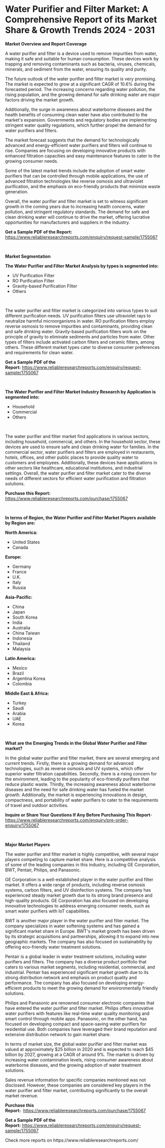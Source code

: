 <p><h1>Water Purifier and Filter Market: A Comprehensive Report of its Market Share & Growth Trends 2024 - 2031</h1></p><p><strong>Market Overview and Report Coverage</strong></p>
<p><p>A water purifier and filter is a device used to remove impurities from water, making it safe and suitable for human consumption. These devices work by trapping and removing contaminants such as bacteria, viruses, chemicals, minerals, and sediment from the water, ensuring its quality and purity.</p><p>The future outlook of the water purifier and filter market is very promising. The market is expected to grow at a significant CAGR of 10.6% during the forecasted period. The increasing concerns regarding water pollution, the rising population, and the growing demand for safe drinking water are major factors driving the market growth.</p><p>Additionally, the surge in awareness about waterborne diseases and the health benefits of consuming clean water have also contributed to the market's expansion. Governments and regulatory bodies are implementing stringent water quality regulations, which further propel the demand for water purifiers and filters.</p><p>The market forecast suggests that the demand for technologically advanced and energy-efficient water purifiers and filters will continue to rise. Companies are focusing on developing innovative products with enhanced filtration capacities and easy maintenance features to cater to the growing consumer needs.</p><p>Some of the latest market trends include the adoption of smart water purifiers that can be controlled through mobile applications, the use of advanced filtration technologies like reverse osmosis and ultraviolet purification, and the emphasis on eco-friendly products that minimize waste generation.</p><p>Overall, the water purifier and filter market is set to witness significant growth in the coming years due to increasing health concerns, water pollution, and stringent regulatory standards. The demand for safe and clean drinking water will continue to drive the market, offering lucrative opportunities for manufacturers and suppliers in the industry.</p></p>
<p><strong>Get a Sample PDF of the Report:</strong> <a href="https://www.reliableresearchreports.com/enquiry/request-sample/1755067">https://www.reliableresearchreports.com/enquiry/request-sample/1755067</a></p>
<p>&nbsp;</p>
<p><strong>Market Segmentation</strong></p>
<p><strong>The Water Purifier and Filter Market Analysis by types is segmented into:</strong></p>
<p><ul><li>UV Purification Filter</li><li>RO Purification Filter</li><li>Gravity-based Purification Filter</li><li>Others</li></ul></p>
<p>&nbsp;</p>
<p><p>The water purifier and filter market is categorized into various types to suit different purification needs. UV purification filters use ultraviolet rays to neutralize harmful microorganisms in water. RO purification filters employ reverse osmosis to remove impurities and contaminants, providing clean and safe drinking water. Gravity-based purification filters work on the principle of gravity to eliminate sediments and particles from water. Other types of filters include activated carbon filters and ceramic filters, among others. These different market types cater to diverse consumer preferences and requirements for clean water.</p></p>
<p><strong>Get a Sample PDF of the Report:</strong>&nbsp;<a href="https://www.reliableresearchreports.com/enquiry/request-sample/1755067">https://www.reliableresearchreports.com/enquiry/request-sample/1755067</a></p>
<p>&nbsp;</p>
<p><strong>The Water Purifier and Filter Market Industry Research by Application is segmented into:</strong></p>
<p><ul><li>Household</li><li>Commercial</li><li>Others</li></ul></p>
<p>&nbsp;</p>
<p><p>The water purifier and filter market find applications in various sectors, including household, commercial, and others. In the household sector, these devices are used to ensure safe and clean drinking water for families. In the commercial sector, water purifiers and filters are employed in restaurants, hotels, offices, and other public places to provide quality water to customers and employees. Additionally, these devices have applications in other sectors like healthcare, educational institutions, and industrial settings. Overall, the water purifier and filter market cater to the diverse needs of different sectors for efficient water purification and filtration solutions.</p></p>
<p><strong>Purchase this Report:</strong>&nbsp; <a href="https://www.reliableresearchreports.com/purchase/1755067">https://www.reliableresearchreports.com/purchase/1755067</a></p>
<p>&nbsp;</p>
<p><strong>In terms of Region, the Water Purifier and Filter Market Players available by Region are:</strong></p>
<p>
    <p> <strong> North America: </strong>
        <ul>
            <li>United States</li>
            <li>Canada</li>
        </ul>
        </p> 
    <p> <strong> Europe: </strong>
        <ul>
            <li>Germany</li>
            <li>France</li>
            <li>U.K.</li>
            <li>Italy</li>
            <li>Russia</li>
        </ul>
        </p> 
    <p> <strong> Asia-Pacific: </strong>
        <ul>
            <li>China</li>
            <li>Japan</li>
            <li>South Korea</li>
            <li>India</li>
            <li>Australia</li>
            <li>China Taiwan</li>
            <li>Indonesia</li>
            <li>Thailand</li>
            <li>Malaysia</li>
        </ul>
        </p> 
    <p> <strong> Latin America: </strong>
        <ul>
            <li>Mexico</li>
            <li>Brazil</li>
            <li>Argentina Korea</li>
            <li>Colombia</li>
        </ul>
        </p> 
    <p> <strong> Middle East & Africa: </strong>
        <ul>
            <li>Turkey</li>
            <li>Saudi</li>
            <li>Arabia</li>
            <li>UAE</li>
            <li>Korea</li>
        </ul>
    </p>
    </p>
<p>&nbsp;</p>
<p><strong>What are the Emerging Trends in the Global Water Purifier and Filter market?</strong></p>
<p><p>In the global water purifier and filter market, there are several emerging and current trends. Firstly, there is a growing demand for advanced technologies, such as reverse osmosis and UV systems, which offer superior water filtration capabilities. Secondly, there is a rising concern for the environment, leading to the popularity of eco-friendly purifiers that reduce plastic waste. Thirdly, the increasing awareness about waterborne diseases and the need for safe drinking water has fueled the market growth. Additionally, the market is experiencing innovations in design, compactness, and portability of water purifiers to cater to the requirements of travel and outdoor activities.</p></p>
<p><strong>Inquire or Share Your Questions If Any Before Purchasing This Report</strong>- <a href="https://www.reliableresearchreports.com/enquiry/pre-order-enquiry/1755067">https://www.reliableresearchreports.com/enquiry/pre-order-enquiry/1755067</a></p>
<p>&nbsp;</p>
<p><strong>Major Market Players</strong></p>
<p><p>The water purifier and filter market is highly competitive, with several major players competing to capture market share. Here is a competitive analysis of some of the leading companies in this industry, including GE Corporation, BWT, Pentair, Philips, and Panasonic.</p><p>GE Corporation is a well-established player in the water purifier and filter market. It offers a wide range of products, including reverse osmosis systems, carbon filters, and UV disinfection systems. The company has experienced steady market growth due to its strong brand presence and high-quality products. GE Corporation has also focused on developing innovative technologies to address emerging consumer needs, such as smart water purifiers with IoT capabilities.</p><p>BWT is another major player in the water purifier and filter market. The company specializes in water softening systems and has gained a significant market share in Europe. BWT's market growth has been driven by its strategic acquisitions and partnerships, allowing it to expand into new geographic markets. The company has also focused on sustainability by offering eco-friendly water treatment solutions.</p><p>Pentair is a global leader in water treatment solutions, including water purifiers and filters. The company has a diverse product portfolio that caters to various market segments, including residential, commercial, and industrial. Pentair has experienced significant market growth due to its strong distribution network and emphasis on product quality and performance. The company has also focused on developing energy-efficient products to meet the growing demand for environmentally friendly solutions.</p><p>Philips and Panasonic are renowned consumer electronic companies that have entered the water purifier and filter market. Philips offers innovative water purifiers with features like real-time water quality monitoring and smart control through mobile apps. Panasonic, on the other hand, has focused on developing compact and space-saving water purifiers for residential use. Both companies have leveraged their brand reputation and extensive distribution network to gain market share.</p><p>In terms of market size, the global water purifier and filter market was valued at approximately $25 billion in 2020 and is expected to reach $45 billion by 2027, growing at a CAGR of around 9%. The market is driven by increasing water contamination levels, rising consumer awareness about waterborne diseases, and the growing adoption of water treatment solutions.</p><p>Sales revenue information for specific companies mentioned was not disclosed. However, these companies are considered key players in the water purifier and filter market, contributing significantly to the overall market revenue.</p></p>
<p><strong>Purchase this Report:</strong>&nbsp;&nbsp;<a href="https://www.reliableresearchreports.com/purchase/1755067">https://www.reliableresearchreports.com/purchase/1755067</a></p>
<p></p>
<p><strong>Get a Sample PDF of the Report:</strong>&nbsp;<a href="https://www.reliableresearchreports.com/enquiry/request-sample/1755067">https://www.reliableresearchreports.com/enquiry/request-sample/1755067</a></p>
<p>Check more reports on https://www.reliableresearchreports.com/</p>